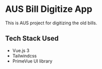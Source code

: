 # AUS Bill Digitize App

This is AUS project for digitizing the old bills.

## Tech Stack Used

- Vue.js 3
- Tailwindcss
- PrimeVue UI library
